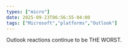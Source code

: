 ```yaml
---
types: ["micro"]
date: 2025-09-23T06:56:55-04:00
tags: ["Microsoft","platforms","Outlook"]
---
```

Outlook reactions continue to be THE WORST.